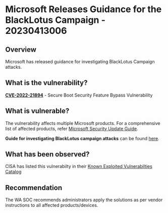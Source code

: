 # Microsoft Releases Guidance for the BlackLotus Campaign - 20230413006

## Overview

Microsoft has released guidance for investigating BlackLotus Campaign attacks.

## What is the vulnerability?

[**CVE-2022-21894**](https://cve.mitre.org/cgi-bin/cvename.cgi?name=CVE-2022-21894) - Secure Boot Security Feature Bypass Vulnerability

## What is vulnerable?

The vulnerability affects multiple Microsoft products. For a comprehensive list of affected products, refer [Microsoft Security Update Guide](https://msrc.microsoft.com/update-guide/en-US/vulnerability/CVE-2022-21894).

**Guide for investigating BlackLotus campaign attacks** can be found [here](https://www.microsoft.com/en-us/security/blog/2023/04/11/guidance-for-investigating-attacks-using-cve-2022-21894-the-blacklotus-campaign/).

## What has been observed?

CISA has listed this vulnerabilty in their [Known Exploited Vulnerabilties Catalog](https://www.cisa.gov/news-events/alerts/2023/04/11/microsoft-releases-guidance-for-the-blacklotus-campaign)

## Recommendation

The WA SOC recommends administrators apply the solutions as per vendor instructions to all affected products/devices.
